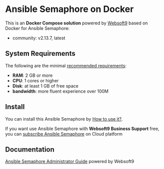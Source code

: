 # Ansible Semaphore on Docker  

This is an **Docker Compose solution** powered by [Websoft9](https://www.websoft9.com) based on Docker for Ansible Semaphore:


 - community:  v2.13.7, latest


## System Requirements

The following are the minimal [recommended requirements](https://docs.semui.co/):

* **RAM**: 2 GB or more
* **CPU**: 1 cores or higher
* **Disk**: at least 1 GB of free space
* **bandwidth**: more fluent experience over 100M  

## Install

You can install this Ansible Semaphore by [How to use it?](https://github.com/Websoft9/docker-library#how-to-use-it).   

If you want use Ansible Semaphore with **Websoft9 Business Support** free, you can [subscribe Ansible Semaphore](https://www.websoft9.com/apps) on Cloud platform

## Documentation

[Ansible Semaphore Administrator Guide](https://support.websoft9.com/docs/semaphore) powered by Websoft9